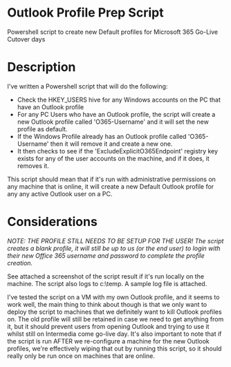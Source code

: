 # Outlook Profile Prep Script
Powershell script to create new Default profiles for Microsoft 365 Go-Live Cutover days

# Description
I've written a Powershell script that will do the following:

- Check the HKEY_USERS hive for any Windows accounts on the PC that have an Outlook profile
- For any PC Users who have an Outlook profile, the script will create a new Outlook profile called 'O365-Username' and it will set the new profile as default.
- If the Windows Profile already has an Outlook profile called 'O365-Username' then it will remove it and create a new one.
- It then checks to see if the 'ExcludeExplicitO365Endpoint' registry key exists for any of the user accounts on the machine, and if it does, it removes it.

This script should mean that if it's run with administrative permissions on any machine that is online, it will create a new Default Outlook profile for any any active Outlook user on a PC.

# Considerations
*NOTE: THE PROFILE STILL NEEDS TO BE SETUP FOR THE USER! The script creates a blank profile, it will still be up to us (or the end user) to login with their new Office 365 username and password to complete the profile creation.*

See attached a screenshot of the script result if it's run locally on the machine. The script also logs to c:\temp. A sample log file is attached.

I've tested the script on a VM with my own Outlook profile, and it seems to work well, the main thing to think about though is that we only want to deploy the script to machines that we definitely want to kill Outlook profiles on. The old profile will still be retained in case we need to get anything from it, but it should prevent users from opening Outlook and trying to use it whilst still on Intermedia come go-live day. It's also important to note that if the script is run AFTER we re-configure a machine for the new Outlook profiles, we're effectively wiping that out by running this script, so it should really only be run once on machines that are online.

